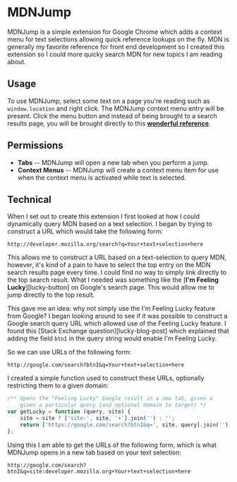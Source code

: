 MDNJump
=======

MDNJump is a simple extension for Google Chrome which adds a context menu for
text selections allowing quick reference lookups on the fly. MDN is generally
my favorite reference for front end development so I created this extension so
I could more quicky search MDN for new topics I am reading about.

Usage
------
To use MDNJump, select some text on a page you're reading such as 
`window.location` and right click. The MDNJump context menu entry will be
present. Click the menu button and instead of being brought to a search results
page, you will be brought directly to this [**wonderful reference**][ex-ref].

Permissions
-----------

 - **Tabs** -- MDNJump will open a new tab when you perform a jump.
 - **Context Menus** -- MDNJump will create a context menu item for use when
    the context menu is activated while text is selected.

Technical
---------

When I set out to create this extension I first looked at how I could 
dynamically query MDN based on a text selection. I began by trying to construct
a URL which would take the following form:

    http://developer.mozilla.org/search?q=Your+text+selection+here

This allows me to construct a URL based on a text-selection to query MDN,
however, it's kind of a pain to have to select the top entry on the MDN search
results page every time. I could find no way to simply link directly to the top
search result. What I needed was something like the 
[**I'm Feeling Lucky**][lucky-button] on Google's search page. This would allow
me to jump directly to the top result.

This gave me an idea: why not simply use the I'm Feeling Lucky feature from
Google? I began looking around to see if it was possible to construct a Google
search query URL which allowed use of the Feeling Lucky feature. I found this
[Stack Exchange question][lucky-blog-post] which explained that adding the
field `btnI` in the query string would enable I'm Feeling Lucky.

So we can use URLs of the following form:

    http://google.com/search?btnI&q=Your+text+selection+here

I created a simple function used to construct these URLs, optionally
restricting them to a given domain:

```javascript
/** Opens the "Feeling Lucky" Google result in a new tab, given a
	given a particular query (and optional domain to target) */
var getLucky = function (query, site) {
	site = site ? ['site:', site, '+'].join('') : '';
	return ['https://google.com/search?btnI&q=', site, query].join('');
};
```

Using this I am able to get the URLs of the following form, which is what
MDNJump opens in a new tab based on your text selection:

	http://google.com/search?btnI&q=site:developer.mozilla.org+Your+text+selection+here

[ex-ref]: https://developer.mozilla.org/en-US/docs/Web/API/window.location